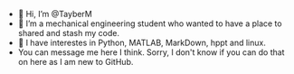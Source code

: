 - 👋 Hi, I’m @TayberM
- 👀 I’m a mechanical engineering student who wanted to have a place to shared and stash my code.
- 🌱 I have interestes in Python, MATLAB, MarkDown, hppt and linux.
- You can message me here I think. Sorry, I don't know if you can do that on here as I am new to GitHub. 


